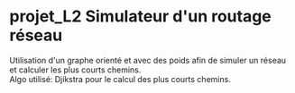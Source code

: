# projet_L2 Simulateur d'un routage réseau

Utilisation d'un graphe orienté et avec des poids afin de simuler un réseau et calculer les plus courts chemins.\
Algo utilisé: Djikstra pour le calcul des plus courts chemins.
